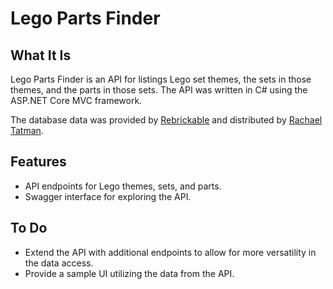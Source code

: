 # Lego Parts Finder

## What It Is
Lego Parts Finder is an API for listings Lego set themes, the sets in those themes, and the parts in those sets. The API was written in C# using the ASP.NET Core MVC framework.

The database data was provided by [Rebrickable](https://rebrickable.com/) and distributed by [Rachael Tatman](https://www.kaggle.com/rtatman/lego-database/data).

## Features
* API endpoints for Lego themes, sets, and parts.
* Swagger interface for exploring the API.

## To Do
* Extend the API with additional endpoints to allow for more versatility in the data access.
* Provide a sample UI utilizing the data from the API.
